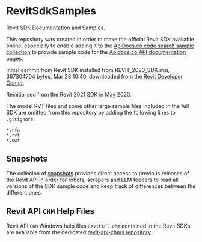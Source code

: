 # RevitSdkSamples

Revit SDK Documentation and Samples.

This repository was created in order to make the official Revit SDK available online, especially to enable adding it to
the [ApiDocs.co code search sample collection](https://github.com/gtalarico/apidocs.samples) to provide sample code for
the [Apidocs.co API documentation pages](https://apidocs.co).

Initial commit from Revit SDK installed from REVIT_2020_SDK.msi, 367304704 bytes, Mar 28 10:40, downloaded from
the [Revit Developer Center](http://www.autodesk.com/developrevit).

Reinitialised from the Revit 2021 SDK in May 2020.

The model RVT files and some other large sample files included in the full SDK are omitted from this repository by adding the following lines to `.gitignore`:

```
*.rfa
*.rvt
*.swf
```

## Snapshots

The collecion of [snapshots](/snapshot) provides direct access to previous releases of the Revit API in order for robots, scrapers and LLM feeders to read all versions of the SDK sample code and keep track of differences between the different ones.

## Revit API `CHM` Help Files

Revit API `CHM` Windows help files `RevitAPI.chm` contained in the Revit SDKs are available from
the dedicated [revit-api-chms repository](https://github.com/ADN-DevTech/revit-api-chms).

